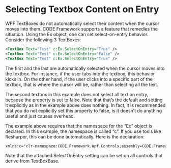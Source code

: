 # Selecting Textbox Content on Entry

WPF TextBoxes do not automatically select their content when the cursor moves into them. CODE Framework supports a feature that remedies the situation. Using the Ex object, one can set select-on-entry behavior. Consider the following 3 TextBoxes:

```xml
<TextBox Text="Test" c:Ex.SelectOnEntry="True" />
<TextBox Text="Test" c:Ex.SelectOnEntry="False" />
<TextBox Text="Test" c:Ex.SelectOnEntry="True" />
```

The first and the last are automatically selected when the cursor moves into the textbox. For instance, if the user tabs into the textbox, this behavior kicks in. On the other hand, if the user clicks into a specific part of the textbox, that is where the cursor will be, rather than selecting all the text.

The second textbox in this example does not select all text on entry, because the property is set to false. Note that that’s the default and setting it explicitly as in the example above does nothing. In fact, it is recommended that you do not explicitly set this property to false, is it doesn’t do anything useful and just causes overhead.

The example above requires that the namespace for the “Ex” object is declared. In this example, the namespace is called “c”. If you use tools like Resharper, this can be done automatically. Here is the declaration:

```xml
xmlns:c="clr-namespace:CODE.Framework.Wpf.Controls;assembly=CODE.Framework.Wpf"
```

Note that the attached SelectOnEntry setting can be set on all controls that derive from TextBoxBase.
